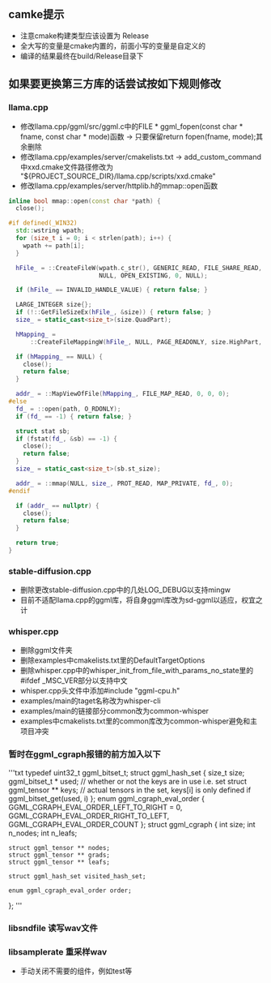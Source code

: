 
## camke提示
- 注意cmake构建类型应该设置为 Release
- 全大写的变量是cmake内置的，前面小写的变量是自定义的
- 编译的结果最终在build/Release目录下

## 如果要更换第三方库的话尝试按如下规则修改
### llama.cpp
- 修改llama.cpp/ggml/src/ggml.c中的FILE * ggml_fopen(const char * fname, const char * mode)函数 -> 只要保留return fopen(fname, mode);其余删除
- 修改llama.cpp/examples/server/cmakelists.txt -> add_custom_command中xxd.cmake文件路径修改为 "${PROJECT_SOURCE_DIR}/llama.cpp/scripts/xxd.cmake"
- 修改llama.cpp/examples/server/httplib.h的mmap::open函数
```c++
inline bool mmap::open(const char *path) {
  close();

#if defined(_WIN32)
  std::wstring wpath;
  for (size_t i = 0; i < strlen(path); i++) {
    wpath += path[i];
  }

  hFile_ = ::CreateFileW(wpath.c_str(), GENERIC_READ, FILE_SHARE_READ,
                         NULL, OPEN_EXISTING, 0, NULL);

  if (hFile_ == INVALID_HANDLE_VALUE) { return false; }

  LARGE_INTEGER size{};
  if (!::GetFileSizeEx(hFile_, &size)) { return false; }
  size_ = static_cast<size_t>(size.QuadPart);

  hMapping_ =
      ::CreateFileMappingW(hFile_, NULL, PAGE_READONLY, size.HighPart, size.LowPart, NULL);

  if (hMapping_ == NULL) {
    close();
    return false;
  }

  addr_ = ::MapViewOfFile(hMapping_, FILE_MAP_READ, 0, 0, 0);
#else
  fd_ = ::open(path, O_RDONLY);
  if (fd_ == -1) { return false; }

  struct stat sb;
  if (fstat(fd_, &sb) == -1) {
    close();
    return false;
  }
  size_ = static_cast<size_t>(sb.st_size);

  addr_ = ::mmap(NULL, size_, PROT_READ, MAP_PRIVATE, fd_, 0);
#endif

  if (addr_ == nullptr) {
    close();
    return false;
  }

  return true;
}
```

### stable-diffusion.cpp
- 删除更改stable-diffusion.cpp中的几处LOG_DEBUG以支持mingw
- 目前不适配llama.cpp的ggml库，将自身ggml库改为sd-ggml以适应，权宜之计

### whisper.cpp
- 删除ggml文件夹
- 删除examples中cmakelists.txt里的DefaultTargetOptions
- 删除whisper.cpp中的whisper_init_from_file_with_params_no_state里的#ifdef _MSC_VER部分以支持中文
- whisper.cpp头文件中添加#include "ggml-cpu.h"
- examples/main的taget名称改为whisper-cli
- examples/main的链接部分common改为common-whisper
- examples中cmakelists.txt里的common库改为common-whisper避免和主项目冲突

### 暂时在ggml_cgraph报错的前方加入以下
'''txt
typedef uint32_t ggml_bitset_t;
struct ggml_hash_set {
    size_t size;
    ggml_bitset_t * used;       // whether or not the keys are in use i.e. set
    struct ggml_tensor ** keys; // actual tensors in the set, keys[i] is only defined if ggml_bitset_get(used, i)
};
enum ggml_cgraph_eval_order {
        GGML_CGRAPH_EVAL_ORDER_LEFT_TO_RIGHT = 0,
        GGML_CGRAPH_EVAL_ORDER_RIGHT_TO_LEFT,
        GGML_CGRAPH_EVAL_ORDER_COUNT
    };
struct ggml_cgraph {
    int size;
    int n_nodes;
    int n_leafs;

    struct ggml_tensor ** nodes;
    struct ggml_tensor ** grads;
    struct ggml_tensor ** leafs;

    struct ggml_hash_set visited_hash_set;

    enum ggml_cgraph_eval_order order;
};
'''

### libsndfile 读写wav文件
### libsamplerate 重采样wav
- 手动关闭不需要的组件，例如test等